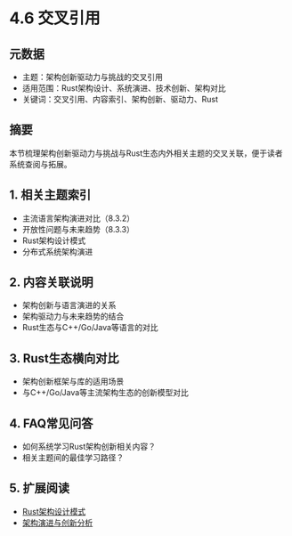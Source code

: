 # 4.6 交叉引用

## 元数据

- 主题：架构创新驱动力与挑战的交叉引用
- 适用范围：Rust架构设计、系统演进、技术创新、架构对比
- 关键词：交叉引用、内容索引、架构创新、驱动力、Rust

## 摘要

本节梳理架构创新驱动力与挑战与Rust生态内外相关主题的交叉关联，便于读者系统查阅与拓展。

## 1. 相关主题索引

- 主流语言架构演进对比（8.3.2）
- 开放性问题与未来趋势（8.3.3）
- Rust架构设计模式
- 分布式系统架构演进

## 2. 内容关联说明

- 架构创新与语言演进的关系
- 架构驱动力与未来趋势的结合
- Rust生态与C++/Go/Java等语言的对比

## 3. Rust生态横向对比

- 架构创新框架与库的适用场景
- 与C++/Go/Java等主流架构生态的创新模型对比

## 4. FAQ常见问答

- 如何系统学习Rust架构创新相关内容？
- 相关主题间的最佳学习路径？

## 5. 扩展阅读

- [Rust架构设计模式](https://github.com/rust-lang/awesome-rust)
- [架构演进与创新分析](https://martinfowler.com/articles/patterns-of-distributed-systems/)
